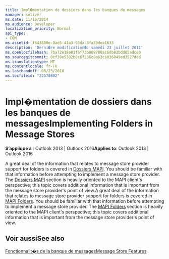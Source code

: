 ```yaml
---
title: Impl�mentation de dossiers dans les banques de messages
manager: soliver
ms.date: 11/16/2014
ms.audience: Developer
localization_priority: Normal
api_type:
- COM
ms.assetid: f643800e-0ae5-41a3-93da-3fa39dea1633
description: 'Derni�re modification�: samedi 23 juillet 2011'
ms.openlocfilehash: 7ba72e18e81f6f73b069780ac6db82bdd05adce0
ms.sourcegitcommit: 0cf39e5382b8c6f236c8a63c6036849ed3527ded
ms.translationtype: MT
ms.contentlocale: fr-FR
ms.lasthandoff: 08/23/2018
ms.locfileid: "22570802"
---
```

# <a name="implementing-folders-in-message-stores"></a><span data-ttu-id="1ba8e-103">Impl�mentation de dossiers dans les banques de messages</span><span class="sxs-lookup"><span data-stu-id="1ba8e-103">Implementing Folders in Message Stores</span></span>

  
  
<span data-ttu-id="1ba8e-104">**S’applique à** : Outlook 2013 | Outlook 2016</span><span class="sxs-lookup"><span data-stu-id="1ba8e-104">**Applies to**: Outlook 2013 | Outlook 2016</span></span> 
  
<span data-ttu-id="1ba8e-p101">A great deal of the information that relates to message store provider support for folders is covered in [Dossiers MAPI](mapi-folders.md). You should be familiar with that information before attempting to implement a message store provider. The [Dossiers MAPI](mapi-folders.md) section is heavily oriented to the MAPI client's perspective; this topic covers additional information that is important from the message store provider's point of view.</span><span class="sxs-lookup"><span data-stu-id="1ba8e-p101">A great deal of the information that relates to message store provider support for folders is covered in [MAPI Folders](mapi-folders.md). You should be familiar with that information before attempting to implement a message store provider. The [MAPI Folders](mapi-folders.md) section is heavily oriented to the MAPI client's perspective; this topic covers additional information that is important from the message store provider's point of view.</span></span> 
  
## <a name="see-also"></a><span data-ttu-id="1ba8e-108">Voir aussi</span><span class="sxs-lookup"><span data-stu-id="1ba8e-108">See also</span></span>



[<span data-ttu-id="1ba8e-109">Fonctionnalit�s de la banque de messages</span><span class="sxs-lookup"><span data-stu-id="1ba8e-109">Message Store Features</span></span>](message-store-features.md)

